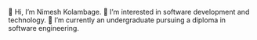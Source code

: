 👋 Hi, I’m Nimesh Kolambage.
👀 I’m interested in software development and technology.
🌱 I’m currently an undergraduate pursuing a diploma in software engineering.
